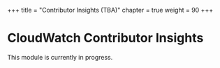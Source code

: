 +++
title = "Contributor Insights (TBA)"
chapter = true
weight = 90
+++

# CloudWatch Contributor Insights

This module is currently in progress.